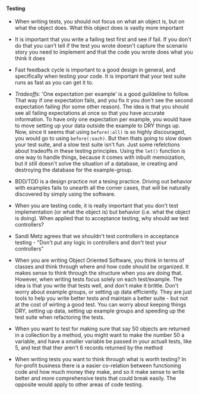 #### Testing

- When writing tests, you should not focus on what an object is, but on what the object does. What this object does is vastly more important

- It is important that you write a failing test first and see if fail. If you don't do that you can't tell if the test you wrote doesn't capture the scenario story you need to implement and that the code you wrote does what you think it does

- Fast feedback cycle is important to a good design in general, and specifically when testing your code. It is important that your test suite runs as fast as you can get it to. 

- *Tradeoffs:* 'One expectation per example' is a good guildeline to follow. That way if one expectation fails, and you fix it you don't see the second expectation failing (for some other reason). The idea is that you should see all failing expectations at once so that you have accurate information. To have only one expectation per example, you would have to move setting up your data outside the example to DRY things up. Now, since it seems that using `before(:all)` is so highly discouraged, you would go to using `before(:each)`. But then thats going to slow down your test suite, and a slow test suite isn't fun. Just some refelctions about tradeoffs in these testing principles. Using the `let()` function is one way to handle things, because it comes with inbuilt memoization, but it still doesn't solve the situation of a database, ie creating and destroying the database for the example-group.

- BDD/TDD is a design practice not a tesing practice. Driving out behavior with examples fails to unearth all the corner cases, that will be naturally discovered by simply using the software. 

- When you are testing code, it is really important that you don't test implementation (or what the object is) but behavior (i.e. what the object is doing). When applied that to acceptance testing, why should we test controllers?  

- Sandi Metz agrees that we shouldn't test controllers in acceptance testing - "Don't put any logic in controllers and don't test your controllers" 

- When you are writing Object Oriented Software, you think in terms of classes and think through where and how code should be organized. It makes sense to think through the structure when you are doing that. However, when writing tests focus solely on each test/example. The idea is that you write that tests well, and don't make it brittle. Don't worry about example groups, or setting up data efficiently. They are just tools to help you write better tests and maintain a better suite - but not at the cost of wirting a good test. You can worry about keeping things DRY, setting up data, setting up example groups and speeding up the test suite when refactoring the tests.  

- When you want to test for making sure that say 50 objects are returned in a collection by a method, you might want to make the number 50 a variable, and have a smaller variable be passed in your actuall tests, like 5, and test that ther aren't 6 records returned by the method 

- When writing tests you want to think through what is worth testing? In for-profit business there is a easier co-relation between functioning code and how much money they make, and so it make sense to write better and more comprehensive tests that could break easily. The opposite would apply to other areas of code testing. 

